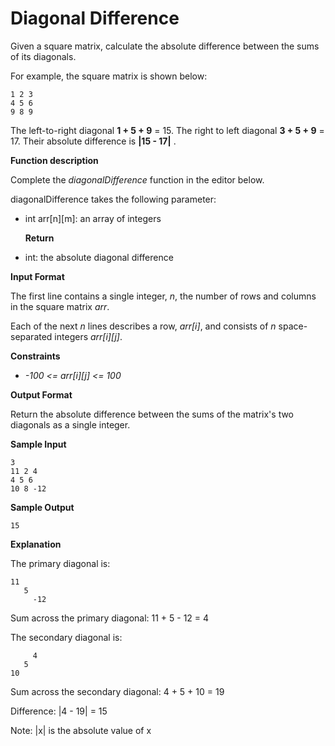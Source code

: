 # Diagonal Difference

Given a square matrix, calculate the absolute difference between the sums of its diagonals.

For example, the square matrix  is shown below:
```
1 2 3
4 5 6
9 8 9  
```
The left-to-right diagonal **1 + 5 + 9** = 15. The right to left diagonal **3 + 5 + 9** = 17. 
Their absolute difference is **|15 - 17|** .

**Function description**

Complete the *diagonalDifference* function in the editor below.

diagonalDifference takes the following parameter:

 - int arr[n][m]: an array of integers 
   
   **Return**
 - int: the absolute diagonal difference

**Input Format**

The first line contains a single integer, *n*, the number of rows and columns in the square matrix *arr*.

Each of the next *n* lines describes a row, *arr[i]*, and consists of *n* space-separated integers *arr[i][j]*.

**Constraints**
 - *-100 <= arr[i][j] <= 100*

**Output Format**

Return the absolute difference between the sums of the matrix's two diagonals as a single integer.

**Sample Input**
```
3
11 2 4
4 5 6
10 8 -12
```

**Sample Output**
```
15
```

**Explanation**

The primary diagonal is:
```
11
   5
     -12
```
Sum across the primary diagonal: 11 + 5 - 12 = 4

The secondary diagonal is:
```
     4
   5
10
```
Sum across the secondary diagonal: 4 + 5 + 10 = 19

Difference: |4 - 19| = 15

Note: |x| is the absolute value of x